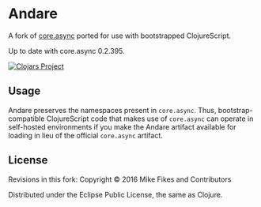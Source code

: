# Andare

A fork of [core.async](https://github.com/clojure/core.async) ported for use with bootstrapped ClojureScript. 

Up to date with core.async 0.2.395.

[![Clojars Project](https://img.shields.io/clojars/v/andare.svg)](https://clojars.org/andare)

## Usage

Andare preserves the namespaces present in `core.async`. Thus, bootstrap-compatible ClojureScript code that makes use of `core.async` can operate in self-hosted environments if you make the Andare artifact available for loading in lieu of the official `core.async` artifact.

## License

Revisions in this fork:
Copyright © 2016 Mike Fikes and Contributors

Distributed under the Eclipse Public License, the same as Clojure.